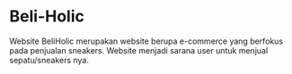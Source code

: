 # Beli-Holic
Website BeliHolic merupakan website berupa e-commerce yang berfokus pada penjualan sneakers. Website menjadi sarana user untuk menjual sepatu/sneakers nya.
